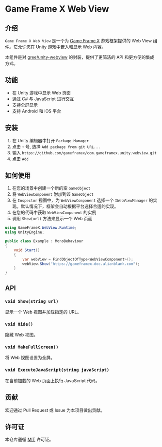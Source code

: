 # Game Frame X Web View

## 介绍

`Game Frame X Web View` 是一个为 [Game Frame X](https://gameframex.doc.alianblank.com) 游戏框架提供的 Web View 组件。它允许您在 Unity 游戏中嵌入和显示 Web 内容。

本组件是对 [gree/unity-webview](https://github.com/gree/unity-webview) 的封装，提供了更简洁的 API 和更方便的集成方式。

## 功能

*   在 Unity 游戏中显示 Web 页面
*   通过 C# 与 JavaScript 进行交互
*   支持全屏显示
*   支持 Android 和 iOS 平台

## 安装

1.  在 Unity 编辑器中打开 `Package Manager`
2.  点击 `+` 号, 选择 `Add package from git URL...`
3.  输入 `https://github.com/gameframex/com.gameframex.unity.webview.git`
4.  点击 `Add`

## 如何使用

1.  在您的场景中创建一个新的空 `GameObject`
2.  将 `WebViewComponent` 附加到该 `GameObject`
3.  在 `Inspector` 视图中，为 `WebViewComponent` 选择一个 `IWebViewManager` 的实现。默认情况下，框架会自动根据平台选择合适的实现。
4.  在您的代码中获取 `WebViewComponent` 的实例
5.  调用 `Show(url)` 方法来显示一个 Web 页面

```csharp
using GameFrameX.WebView.Runtime;
using UnityEngine;

public class Example : MonoBehaviour
{
    void Start()
    {
        var webView = FindObjectOfType<WebViewComponent>();
        webView.Show("https://gameframex.doc.alianblank.com");
    }
}
```

## API

### `void Show(string url)`

显示一个 Web 视图并加载指定的 URL。

### `void Hide()`

隐藏 Web 视图。

### `void MakeFullScreen()`

将 Web 视图设置为全屏。

### `void ExecuteJavaScript(string javaScript)`

在当前加载的 Web 页面上执行 JavaScript 代码。

## 贡献

欢迎通过 Pull Request 或 Issue 为本项目做出贡献。

## 许可证

本仓库遵循 [MIT](LICENSE) 许可证。